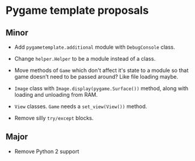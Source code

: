 # Pygame template proposals

## Minor

* Add `pygametemplate.additional` module with `DebugConsole` class.

* Change `helper.Helper` to be a module instead of a class.

* Move methods of `Game` which don't affect it's state to a module
so that game doesn't need to be passed around? Like file loading maybe.

* `Image` class with `Image.display(pygame.Surface())` method,
along with loading and unloading from RAM.

* `View` classes. `Game` needs a `set_view(View())` method.

* Remove silly `try/except` blocks.

## Major

* Remove Python 2 support
